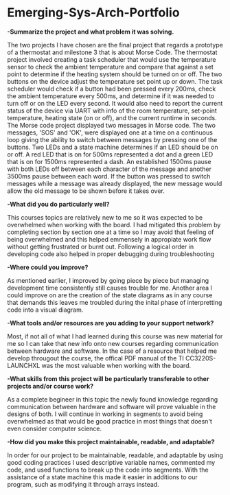 # Emerging-Sys-Arch-Portfolio

**-Summarize the project and what problem it was solving.**

  The two projects I have chosen are the final project that regards a prototype of a thermostat and milestone 3 that is about Morse Code. The thermostat project involved creating a task scheduler that would use the temperature sensor to check the ambient temperature and compare that against a set point to determine if the heating system should be turned on or off. The two buttons on the device adjust the temperature set point up or down. The task scheduler would check if a button had been pressed every 200ms, check the ambient temperature every 500ms, and determine if it was needed to turn off or on the LED every second. It would also need to report the current status of the device via UART with info of the room temperature, set-point temperature, heating state (on or off), and the current runtime in seconds.
  The Morse code project displayed two messages in Morse code. The two messages, 'SOS' and 'OK', were displayed one at a time on a continuous loop giving the ability to switch between messages by pressing one of the buttons. Two LEDs and a state machine determines if an LED should be on or off. A red LED that is on for 500ms represented a dot and a green LED that is on for 1500ms represented a dash. An established 1500ms pause with both LEDs off between each character of the message and another 3500ms pause between each word. If the button was pressed to switch messages while a message was already displayed, the new message would allow the old message to be shown before it takes over.
  
**-What did you do particularly well?**

  This courses topics are relatively new to me so it was expected to be overwhelmed when working with the board. I had mitigated this problem by completing section by section one at a time so I may avoid that feeling of being overwhelmed and this helped emmensely in appropiate work flow without getting frustrated or burnt out. Following a logical order in developing code also helped in proper debugging during troubleshooting
  
**-Where could you improve?**

  As mentioned earlier, I improved by going piece by piece but managing development time consistently still causes trouble for me. Another area I could improve on are the creation of the state diagrams as in any course that demands this leaves me troubled during the inital phase of interpretting code into a visual diagram.
  
**-What tools and/or resources are you adding to your support network?**

  Most, if not all of what I had learned during this course was new material for me so I can take that new info onto new courses regarding communication between hardware and software. In the case of a resource that helped me develop througout the course, the offical PDF manual of the TI CC3220S-LAUNCHXL was the most valuable when working with the board.
    
**-What skills from this project will be particularly transferable to other projects and/or course work?**

  As a complete begineer in this topic the newly found knowledge regarding communication between hardware and software will prove valuable in the designs of both. I will continue in working in segments to avoid being overwhelmed as that would be good practice in most things that doesn't even consider computer science.
    
**-How did you make this project maintainable, readable, and adaptable?**

  In order for our project to be maintainable, readable, and adaptable by using good coding practices I used descriptive variable names, commented my code, and used functions to break up the code into segments. With the assistance of a state machine this made it easier in additions to our program, such as modifying it through arrays instead. 
